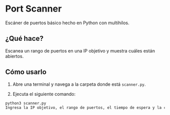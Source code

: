 # Port Scanner

Escáner de puertos básico hecho en Python con multihilos.

## ¿Qué hace?

Escanea un rango de puertos en una IP objetivo y muestra cuáles están abiertos.

## Cómo usarlo

1. Abre una terminal y navega a la carpeta donde está `scanner.py`.

2. Ejecuta el siguiente comando:

```bash
python3 scanner.py
Ingresa la IP objetivo, el rango de puertos, el tiempo de espera y la cantidad de hilos cuando te lo pida.

